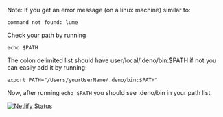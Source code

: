 Note: If you get an error message (on a linux machine) similar to:

`command not found: lume`

Check your path by running

`echo $PATH`

The colon delimited list should have user/local/.deno/bin:$PATH if not you can easily add it by running:

`export PATH="/Users/yourUserName/.deno/bin:$PATH"`

Now, after running `echo $PATH` you should see .deno/bin in your path list.

[![Netlify Status](https://api.netlify.com/api/v1/badges/f3875b26-d036-4c91-80ca-fc6959069c03/deploy-status)](https://app.netlify.com/sites/gallant-wilson-75585d/deploys)